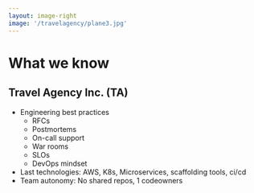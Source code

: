 ```yaml
---
layout: image-right
image: '/travelagency/plane3.jpg'
---
```


# What we know

## Travel Agency Inc. (TA)

* Engineering best practices
  * RFCs
  * Postmortems
  * On-call support
  * War rooms
  * SLOs
  * DevOps mindset
* Last technologies: AWS, K8s, Microservices, scaffolding tools, ci/cd
* Team autonomy: No shared repos, 1 codeowners
